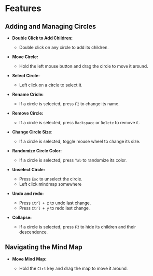 # Features

## Adding and Managing Circles

- **Double Click to Add Children:**

  - Double click on any circle to add its children.

- **Move Circle:**

  - Hold the left mouse button and drag the circle to move it around.

- **Select Circle:**

  - Left click on a circle to select it.

- **Rename Cricle:**

  - If a circle is selected, press `F2` to change its name.

- **Remove Circle:**

  - If a circle is selected, press `Backspace` or `Delete` to remove it.

- **Change Circle Size:**

  - If a circle is selected, toggle mouse wheel to change its size.

- **Randomize Circle Color:**

  - If a circle is selected, press `Tab` to randomize its color.

- **Unselect Circle:**

  - Press `Esc` to unselect the circle.
  - Left click mindmap somewhere

- **Undo and redo:**

  - Press `Ctrl + z` to undo last change.
  - Press `Ctrl + y` to redo last change.

- **Collapse:**
  - If a circle is selected, press `F3` to hide its children and their descendence.

## Navigating the Mind Map

- **Move Mind Map:**

  - Hold the `Ctrl` key and drag the map to move it around.
